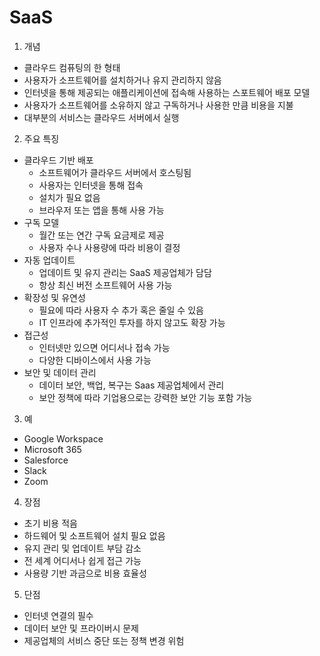 # SaaS

1. 개념
- 클라우드 컴퓨팅의 한 형태
- 사용자가 소프트웨어를 설치하거나 유지 관리하지 않음
- 인터넷을 통해 제공되는 애플리케이션에 접속해 사용하는 스포트웨어 배포 모델
- 사용자가 소프트웨어를 소유하지 않고 구독하거나 사용한 만큼 비용을 지불
- 대부분의 서비스는 클라우드 서버에서 실행

2. 주요 특징
- 클라우드 기반 배포
  - 소프트웨어가 클라우드 서버에서 호스팅됨
  - 사용자는 인터넷을 통해 접속
  - 설치가 필요 없음
  - 브라우저 또는 앱을 통해 사용 가능
- 구독 모델
  - 월간 또는 연간 구독 요금제로 제공
  - 사용자 수나 사용량에 따라 비용이 결정
- 자동 업데이트
  - 업데이트 및 유지 관리는 SaaS 제공업체가 담담
  - 항상 최신 버전 소프트웨어 사용 가능
- 확장성 및 유연성
  - 필요에 따라 사용자 수 추가 혹은 줄일 수 있음
  - IT 인프라에 추가적인 투자를 하지 않고도 확장 가능
- 접근성
  - 인터넷만 있으면 어디서나 접속 가능
  - 다양한 디바이스에서 사용 가능
- 보안 및 데이터 관리
  - 데이터 보안, 백업, 복구는 Saas 제공업체에서 관리
  - 보안 정책에 따라 기업용으로는 강력한 보안 기능 포함 가능

3. 예
- Google Workspace
- Microsoft 365
- Salesforce
- Slack
- Zoom

4. 장점
- 초기 비용 적음
- 하드웨어 및 소프트웨어 설치 필요 없음
- 유지 관리 및 업데이트 부담 감소
- 전 세계 어디서나 쉽게 접근 가능
- 사용량 기반 과금으로 비용 효율성

5. 단점
- 인터넷 연결의 필수
- 데이터 보안 및 프라이버시 문제
- 제공업체의 서비스 중단 또는 정책 변경 위험